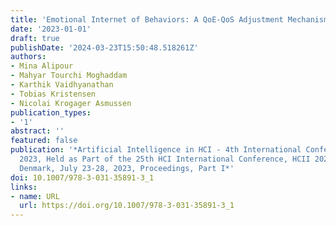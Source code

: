 ```yaml
---
title: 'Emotional Internet of Behaviors: A QoE-QoS Adjustment Mechanism'
date: '2023-01-01'
draft: true
publishDate: '2024-03-23T15:50:48.518261Z'
authors:
- Mina Alipour
- Mahyar Tourchi Moghaddam
- Karthik Vaidhyanathan
- Tobias Kristensen
- Nicolai Krogager Asmussen
publication_types:
- '1'
abstract: ''
featured: false
publication: '*Artificial Intelligence in HCI - 4th International Conference, AI-HCI
  2023, Held as Part of the 25th HCI International Conference, HCII 2023, Copenhagen,
  Denmark, July 23-28, 2023, Proceedings, Part I*'
doi: 10.1007/978-3-031-35891-3_1
links:
- name: URL
  url: https://doi.org/10.1007/978-3-031-35891-3_1
---
```


